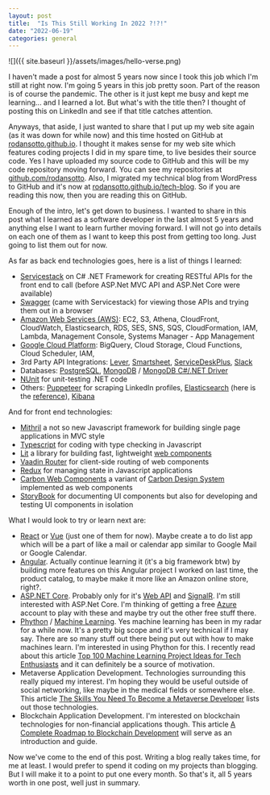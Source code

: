 ```yaml
---
layout: post
title:  "Is This Still Working In 2022 ?!?!"
date: "2022-06-19"
categories: general
---
```


![]({{ site.baseurl }}/assets/images/hello-verse.png)

I haven't made a post for almost 5 years now since I took this job which I'm still at right now.  I'm going 5 years in this job pretty soon.  Part of the reason is of course the pandemic.  The other is it just kept me busy and kept me learning... and I learned a lot.  But what's with the title then?  I thought of posting this on LinkedIn and see if that title catches attention.

Anyways, that aside, I just wanted to share that I put up my web site again (as it was down for while now) and this time hosted on GitHub at [rodansotto.github.io](https://rodansotto.github.io).  I thought it makes sense for my web site which features coding projects I did in my spare time, to live besides their source code.  Yes I have uploaded my source code to GitHub and this will be my code repository moving forward.  You can see my repositories at [github.com/rodansotto](https://github.com/rodansotto).  Also, I migrated my technical blog from WordPress to GitHub and it's now at [rodansotto.github.io/tech-blog](https://rodansotto.github.io/tech-blog).  So if you are reading this now, then you are reading this on GitHub.

Enough of the intro, let's get down to business.  I wanted to share in this post what I learned as a software developer in the last almost 5 years and anything else I want to learn further moving forward.  I will not go into details on each one of them as I want to keep this post from getting too long.  Just going to list them out for now.

As far as back end technologies goes, here is a list of things I learned:
* [Servicestack](https://servicestack.net/) on C# .NET Framework for creating RESTful APIs for the front end to call (before ASP.Net MVC API and ASP.Net Core were available)
* [Swagger](https://swagger.io/) (came with Servicestack) for viewing those APIs and trying them out in a browser
* [Amazon Web Services (AWS)](https://aws.amazon.com/): EC2, S3, Athena, CloudFront, CloudWatch, Elasticsearch,  RDS, SES, SNS, SQS, CloudFormation, IAM, Lambda, Management Console, Systems Manager - App Management
* [Google Cloud Platform](https://cloud.google.com/): BigQuery, Cloud Storage, Cloud Functions, Cloud Scheduler, IAM,
* 3rd Party API Integrations: [Lever](https://www.lever.co/), [Smartsheet](https://www.smartsheet.com/), [ServiceDeskPlus](https://www.manageengine.com/products/service-desk/), [Slack](https://slack.com/) 
* Databases: [PostgreSQL](https://www.postgresql.org/), [MongoDB](https://www.mongodb.com/atlas/database) / [MongoDB C#/.NET Driver](https://www.mongodb.com/docs/drivers/csharp/)
* [NUnit](https://nunit.org/) for unit-testing .NET code
* Others: [Puppeteer](https://www.puppeteersharp.com/) for scraping LinkedIn profiles, [Elasticsearch](https://www.elastic.co/elasticsearch/) (here is the [reference](https://www.elastic.co/guide/en/elasticsearch/reference/current/index.html)), [Kibana](https://www.elastic.co/guide/en/kibana/current/index.html)

And for front end technologies:
* [Mithril](https://mithril.js.org/) a not so new Javascript framework for building single page applications in MVC style
* [Typescript](https://www.typescriptlang.org/) for coding with type checking in Javascript
* [Lit](https://lit.dev/) a library for building fast, lightweight [web components](https://developer.mozilla.org/en-US/docs/Web/Web_Components)
* [Vaadin Router](https://vaadin.com/router) for client-side routing of web components
* [Redux](https://redux.js.org/) for managing state in Javascript applications
* [Carbon Web Components](https://github.com/carbon-design-system/carbon-web-components) a variant of [Carbon Design System](https://carbondesignsystem.com/) implemented as web components
* [StoryBook](https://storybook.js.org/) for documenting UI components but also for developing and testing UI components in isolation

What I would look to try or learn next are:
* [React](https://reactjs.org/) or [Vue](https://vuejs.org/) (just one of them for now).  Maybe create a to do list app which will be a part of like a mail or calendar app similar to Google Mail or Google Calendar.
* [Angular](https://angular.io/). Actually continue learning it (it's a big framework btw) by building more features on this Angular project I worked on last time, the product catalog, to maybe make it more like an Amazon online store, right?.
* [ASP.NET Core](https://docs.microsoft.com/en-us/aspnet/core/introduction-to-aspnet-core?view=aspnetcore-6.0). Probably only for it's [Web API](https://docs.microsoft.com/en-us/aspnet/core/web-api/?view=aspnetcore-6.0) and [SignalR](https://docs.microsoft.com/en-us/aspnet/core/signalr/introduction?view=aspnetcore-6.0).  I'm still interested with ASP.Net Core.  I'm thinking of getting a free [Azure](https://azure.microsoft.com/en-ca/) account to play with these and maybe try out the other free stuff there.
* [Phython](https://www.python.org/) / [Machine Learning](https://en.wikipedia.org/wiki/Machine_learning).  Yes machine learning has been in my radar for a while now.  It's a pretty big scope and it's very technical if I may say.  There are so many stuff out there being put out with how to make machines learn.  I'm interested in using Phython for this.  I recently read about this article 
[Top 100 Machine Learning Project Ideas for Tech Enthusiasts](https://www.analyticsinsight.net/top-100-machine-learning-project-ideas-for-tech-enthusiasts/) and it can definitely be a source of motivation.
* Metaverse Application Development.  Technologies surrounding this really piqued my interest.  I'm hoping they would be useful outside of social networking, like maybe in the medical fields or somewhere else.  This article [The Skills You Need To Become a Metaverse Developer](https://simpleprogrammer.com/skills-metaverse-developer/) lists out those technologies.
* Blockchain Application Development.  I'm interested on blockchain technologies for non-financial applications though.  This article 
[A Complete Roadmap to Blockchain Development](https://www.section.io/engineering-education/the-complete-roadmap-to-blockchain-development/) will serve as an introduction and guide.

Now we've come to the end of this post.  Writing a blog really takes time, for me at least.  I would prefer to spend it coding on my projects than blogging. But I will make it to a point to put one every month.  So that's it, all 5 years worth in one post, well just in summary.